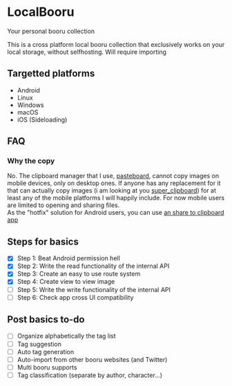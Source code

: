 # LocalBooru
Your personal booru collection

This is a cross platform local booru collection that exclusively works on your local storage, without selfhosting. Will require importing

## Targetted platforms
- Android
- Linux
- Windows
- macOS
- iOS (Sideloading)

## FAQ
### Why the copy 
No. The clipboard manager that I use, [pasteboard](https://pub.dev/packages/pasteboard), cannot copy images on mobile devices, only on desktop ones. If anyone has any replacement for it that can actually copy images (i am looking at you [super_clipboard](https://pub.dev/packages/super_clipboard)) for at least any of the mobile platforms I will happily include. For now mobile users are limited to opening and sharing files.  
As the "hotfix" solution for Android users, you can use [an share to clipboard app](https://f-droid.org/en/packages/com.kpstv.xclipper/)

## Steps for basics
- [x] Step 1: Beat Android permission hell
- [x] Step 2: Write the read functionality of the internal API
- [x] Step 3: Create an easy to use route system
- [x] Step 4: Create view to view image
- [ ] Step 5: Write the write functionality of the internal API
- [ ] Step 6: Check app cross UI compatibility

## Post basics to-do
- [ ] Organize alphabetically the tag list
- [ ] Tag suggestion
- [ ] Auto tag generation
- [ ] Auto-import from other booru websites (and Twitter)
- [ ] Multi booru supports
- [ ] Tag classification (separate by author, character...)